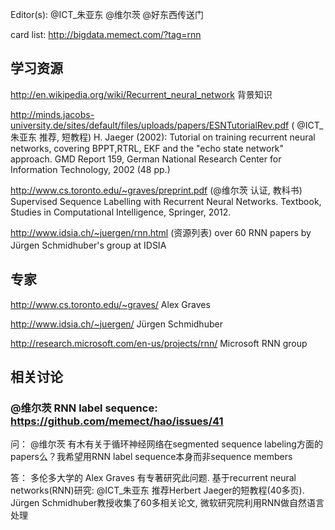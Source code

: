 Editor(s): @ICT_朱亚东 @维尔茨  @好东西传送门

card list:  http://bigdata.memect.com/?tag=rnn

## 学习资源
http://en.wikipedia.org/wiki/Recurrent_neural_network 背景知识

http://minds.jacobs-university.de/sites/default/files/uploads/papers/ESNTutorialRev.pdf ( @ICT_朱亚东 推荐, 短教程) H. Jaeger (2002): Tutorial on training recurrent neural networks, covering BPPT,RTRL, EKF and the "echo state network" approach. GMD Report 159, German National Research Center for Information Technology, 2002 (48 pp.)

http://www.cs.toronto.edu/~graves/preprint.pdf (@维尔茨 认证, 教科书) Supervised Sequence Labelling with Recurrent Neural Networks. Textbook, Studies in Computational Intelligence, Springer, 2012. 

http://www.idsia.ch/~juergen/rnn.html (资源列表) over 60 RNN papers by Jürgen Schmidhuber's group at IDSIA　

## 专家

http://www.cs.toronto.edu/~graves/ Alex Graves

http://www.idsia.ch/~juergen/ Jürgen Schmidhuber

http://research.microsoft.com/en-us/projects/rnn/ Microsoft RNN group


## 相关讨论 
### @维尔茨 RNN label sequence:  https://github.com/memect/hao/issues/41 
问： @维尔茨 有木有关于循环神经网络在segmented sequence labeling方面的papers么？我希望用RNN label sequence本身而非sequence members

答： 多伦多大学的 Alex Graves 有专著研究此问题. 基于recurrent neural networks(RNN)研究: @ICT_朱亚东 推荐Herbert Jaeger的短教程(40多页). Jürgen Schmidhuber教授收集了60多相关论文, 微软研究院利用RNN做自然语言处理
